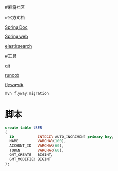 #麻将社区

#官方文档

[Spring Doc](https://spring.io/guides)

[Spring web](https://spring.io/guides/gs/serving-web-content/)

[elasticsearch](https://elasticsearch.cn/explore)

#工具

[git](https://git-scm.com/download)

[runoob](www.runoob.com)

[flywaydb](flywaydb.org) 
```java
mvn flyway:migration
 ```

# 脚本
```sql
create table USER
(
  ID           INTEGER AUTO_INCREMENT primary key,
  NAME         VARCHAR(100),
  ACCOUNT_ID   VARCHAR(60),
  TOKEN        VARCHAR(60),
  GMT_CREATE   BIGINT,
  GMT_MODIFIED BIGINT
);
```
